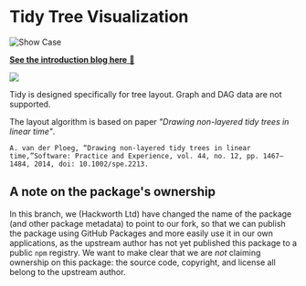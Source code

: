 # Tidy Tree Visualization

![Show Case](https://i.ibb.co/hM6mnZS/202206150143.gif)

[**See the introduction blog here** 🔗](https://zxch3n.com/tidy/tidy/)

![](https://i.ibb.co/nbhZSQ7/image.png)

Tidy is designed specifically for tree layout. Graph and DAG data are not supported.

The layout algorithm is based on paper _"Drawing non-layered tidy trees in linear time"_.

```
A. van der Ploeg, “Drawing non-layered tidy trees in linear time,”Software: Practice and Experience, vol. 44, no. 12, pp. 1467–1484, 2014, doi: 10.1002/spe.2213.
```

## A note on the package's ownership

In this branch, we (Hackworth Ltd) have changed the name of the package (and other package metadata) to point to our fork, so that we can publish the package using GitHub Packages and more easily use it in our own applications, as the upstream author has not yet published this package to a public `npm` registry. We want to make clear that we are *not* claiming ownership on this package: the source code, copyright, and license all belong to the upstream author.
